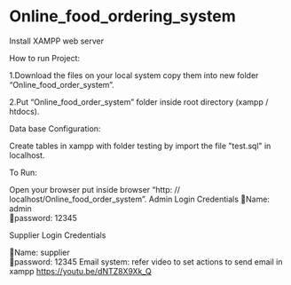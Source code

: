 # Online_food_ordering_system
Install XAMPP web server

How to run Project:

1.Download the files on your local system copy them into new folder “Online_food_order_system”.

2.Put “Online_food_order_system” folder inside root directory (xampp / htdocs).

Data base Configuration:

Create tables in xampp with folder testing by import the file "test.sql" in localhost.

To Run:

Open your browser put inside browser “http: // localhost/Online_food_order_system”.
Admin Login Credentials 
Name: admin                             
password: 12345

Supplier Login Credentials

Name: supplier			
password: 12345
         Email system:   refer video to set actions to send email in xampp
					https://youtu.be/dNTZ8X9Xk_Q


